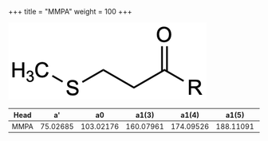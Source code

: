 +++
title = "MMPA"
weight = 100
+++

![](/img/MMPA.png?classes=border)

| Head           | a'        | a0        | a1(3)     | a1(4)     | a1(5)     | a1(Asn)   |
|----------------|-----------|-----------|-----------|-----------|-----------|-----------|
| MMPA           | 75.02685  | 103.02176 | 160.07961 | 174.09526 | 188.11091 | 265.08245 |